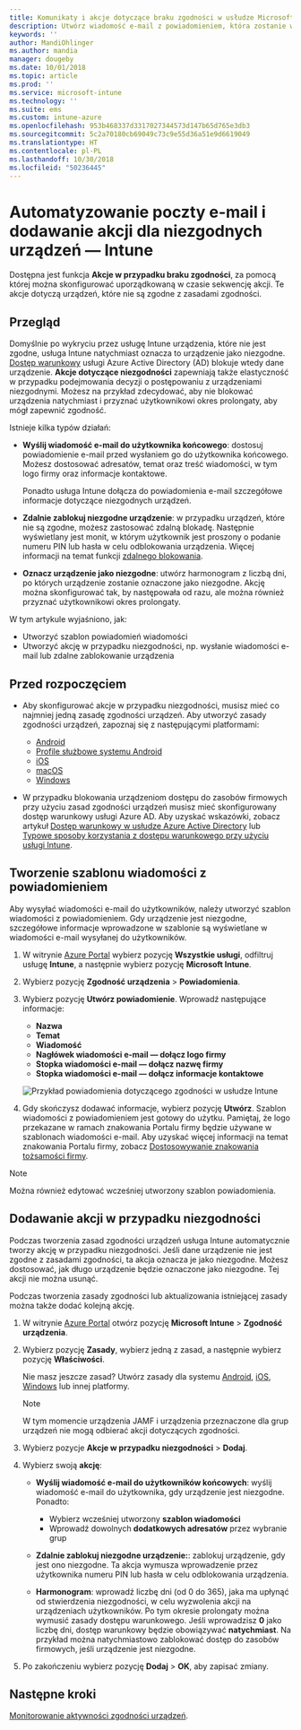 ```yaml
---
title: Komunikaty i akcje dotyczące braku zgodności w usłudze Microsoft Intune — Azure | Microsoft Docs
description: Utwórz wiadomość e-mail z powiadomieniem, która zostanie wysłana do niezgodnych urządzeń. Dodaj akcje do wykonania po oznaczeniu urządzenia jako niezgodne, takie jak dodanie okresu prolongaty na zapewnienie zgodności lub utworzenie harmonogram w celu zablokowania dostępu, dopóki urządzenie nie będzie zgodne. Zrób to za pomocą usługi Microsoft Intune na platformie Azure.
keywords: ''
author: MandiOhlinger
ms.author: mandia
manager: dougeby
ms.date: 10/01/2018
ms.topic: article
ms.prod: ''
ms.service: microsoft-intune
ms.technology: ''
ms.suite: ems
ms.custom: intune-azure
ms.openlocfilehash: 953b468337d3317027344573d147b65d765e3db3
ms.sourcegitcommit: 5c2a70180cb69049c73c9e55d36a51e9d6619049
ms.translationtype: HT
ms.contentlocale: pl-PL
ms.lasthandoff: 10/30/2018
ms.locfileid: "50236445"
---
```

# <a name="automate-email-and-add-actions-for-noncompliant-devices---intune"></a>Automatyzowanie poczty e-mail i dodawanie akcji dla niezgodnych urządzeń — Intune

Dostępna jest funkcja **Akcje w przypadku braku zgodności**, za pomocą której można skonfigurować uporządkowaną w czasie sekwencję akcji. Te akcje dotyczą urządzeń, które nie są zgodne z zasadami zgodności. 

## <a name="overview"></a>Przegląd
Domyślnie po wykryciu przez usługę Intune urządzenia, które nie jest zgodne, usługa Intune natychmiast oznacza to urządzenie jako niezgodne. [Dostęp warunkowy](https://docs.microsoft.com/azure/active-directory/active-directory-conditional-access-azure-portal) usługi Azure Active Directory (AD) blokuje wtedy dane urządzenie. **Akcje dotyczące niezgodności** zapewniają także elastyczność w przypadku podejmowania decyzji o postępowaniu z urządzeniami niezgodnymi. Możesz na przykład zdecydować, aby nie blokować urządzenia natychmiast i przyznać użytkownikowi okres prolongaty, aby mógł zapewnić zgodność.

Istnieje kilka typów działań:

- **Wyślij wiadomość e-mail do użytkownika końcowego**: dostosuj powiadomienie e-mail przed wysłaniem go do użytkownika końcowego. Możesz dostosować adresatów, temat oraz treść wiadomości, w tym logo firmy oraz informacje kontaktowe.

    Ponadto usługa Intune dołącza do powiadomienia e-mail szczegółowe informacje dotyczące niezgodnych urządzeń.

- **Zdalnie zablokuj niezgodne urządzenie**: w przypadku urządzeń, które nie są zgodne, możesz zastosować zdalną blokadę. Następnie wyświetlany jest monit, w którym użytkownik jest proszony o podanie numeru PIN lub hasła w celu odblokowania urządzenia. Więcej informacji na temat funkcji [zdalnego blokowania](device-remote-lock.md). 

- **Oznacz urządzenie jako niezgodne**: utwórz harmonogram z liczbą dni, po których urządzenie zostanie oznaczone jako niezgodne. Akcję można skonfigurować tak, by następowała od razu, ale można również przyznać użytkownikowi okres prolongaty.

W tym artykule wyjaśniono, jak:

- Utworzyć szablon powiadomień wiadomości
- Utworzyć akcję w przypadku niezgodności, np. wysłanie wiadomości e-mail lub zdalne zablokowanie urządzenia


## <a name="before-you-begin"></a>Przed rozpoczęciem

- Aby skonfigurować akcje w przypadku niezgodności, musisz mieć co najmniej jedną zasadę zgodności urządzeń. Aby utworzyć zasady zgodności urządzeń, zapoznaj się z następującymi platformami:

  - [Android](compliance-policy-create-android.md)
  - [Profile służbowe systemu Android](compliance-policy-create-android-for-work.md)
  - [iOS](compliance-policy-create-ios.md)
  - [macOS](compliance-policy-create-mac-os.md)
  - [Windows](compliance-policy-create-windows.md)

- W przypadku blokowania urządzeniom dostępu do zasobów firmowych przy użyciu zasad zgodności urządzeń musisz mieć skonfigurowany dostęp warunkowy usługi Azure AD. Aby uzyskać wskazówki, zobacz artykuł [Dostęp warunkowy w usłudze Azure Active Directory](https://docs.microsoft.com/azure/active-directory/active-directory-conditional-access-azure-portal) lub [Typowe sposoby korzystania z dostępu warunkowego przy użyciu usługi Intune](conditional-access-intune-common-ways-use.md).

## <a name="create-a-notification-message-template"></a>Tworzenie szablonu wiadomości z powiadomieniem

Aby wysyłać wiadomości e-mail do użytkowników, należy utworzyć szablon wiadomości z powiadomieniem. Gdy urządzenie jest niezgodne, szczegółowe informacje wprowadzone w szablonie są wyświetlane w wiadomości e-mail wysyłanej do użytkowników.

1. W witrynie [Azure Portal](https://portal.azure.com) wybierz pozycję **Wszystkie usługi**, odfiltruj usługę **Intune**, a następnie wybierz pozycję **Microsoft Intune**.
2. Wybierz pozycję **Zgodność urządzenia** > **Powiadomienia**.
3. Wybierz pozycję **Utwórz powiadomienie**. Wprowadź następujące informacje:

   - **Nazwa**
   - **Temat**
   - **Wiadomość**
   - **Nagłówek wiadomości e-mail — dołącz logo firmy**
   - **Stopka wiadomości e-mail — dołącz nazwę firmy**
   - **Stopka wiadomości e-mail — dołącz informacje kontaktowe**

   ![Przykład powiadomienia dotyczącego zgodności w usłudze Intune](./media/actionsfornoncompliance-1.PNG)

4. Gdy skończysz dodawać informacje, wybierz pozycję **Utwórz**. Szablon wiadomości z powiadomieniem jest gotowy do użytku. Pamiętaj, że logo przekazane w ramach znakowania Portalu firmy będzie używane w szablonach wiadomości e-mail. Aby uzyskać więcej informacji na temat znakowania Portalu firmy, zobacz [Dostosowywanie znakowania tożsamości firmy](company-portal-app.md#company-identity-branding-customization).  

> [!NOTE]
> Można również edytować wcześniej utworzony szablon powiadomienia.

## <a name="add-actions-for-noncompliance"></a>Dodawanie akcji w przypadku niezgodności

Podczas tworzenia zasad zgodności urządzeń usługa Intune automatycznie tworzy akcję w przypadku niezgodności. Jeśli dane urządzenie nie jest zgodne z zasadami zgodności, ta akcja oznacza je jako niezgodne. Możesz dostosować, jak długo urządzenie będzie oznaczone jako niezgodne. Tej akcji nie można usunąć.

Podczas tworzenia zasady zgodności lub aktualizowania istniejącej zasady można także dodać kolejną akcję. 

1. W witrynie [Azure Portal](https://portal.azure.com) otwórz pozycję **Microsoft Intune** > **Zgodność urządzenia**.
2. Wybierz pozycję **Zasady**, wybierz jedną z zasad, a następnie wybierz pozycję **Właściwości**. 

    Nie masz jeszcze zasad? Utwórz zasady dla systemu [Android](compliance-policy-create-android.md), [iOS](compliance-policy-create-ios.md), [Windows](compliance-policy-create-windows.md) lub innej platformy.
  
    > [!NOTE]
    > W tym momencie urządzenia JAMF i urządzenia przeznaczone dla grup urządzeń nie mogą odbierać akcji dotyczących zgodności.

3. Wybierz pozycje **Akcje w przypadku niezgodności** > **Dodaj**.
4. Wybierz swoją **akcję**: 

    - **Wyślij wiadomość e-mail do użytkowników końcowych**: wyślij wiadomość e-mail do użytkownika, gdy urządzenie jest niezgodne. Ponadto: 
    
         - Wybierz wcześniej utworzony **szablon wiadomości**
         - Wprowadź dowolnych **dodatkowych adresatów** przez wybranie grup
    
    - **Zdalnie zablokuj niezgodne urządzenie:**: zablokuj urządzenie, gdy jest ono niezgodne. Ta akcja wymusza wprowadzenie przez użytkownika numeru PIN lub hasła w celu odblokowania urządzenia. 
    
    - **Harmonogram**: wprowadź liczbę dni (od 0 do 365), jaka ma upłynąć od stwierdzenia niezgodności, w celu wyzwolenia akcji na urządzeniach użytkowników. Po tym okresie prolongaty można wymusić zasady dostępu warunkowego. Jeśli wprowadzisz **0** jako liczbę dni, dostęp warunkowy będzie obowiązywać **natychmiast**. Na przykład można natychmiastowo zablokować dostęp do zasobów firmowych, jeśli urządzenie jest niezgodne.

5. Po zakończeniu wybierz pozycję **Dodaj** > **OK**, aby zapisać zmiany.

## <a name="next-steps"></a>Następne kroki
[Monitorowanie aktywności zgodności urządzeń](device-compliance-monitor.md).
